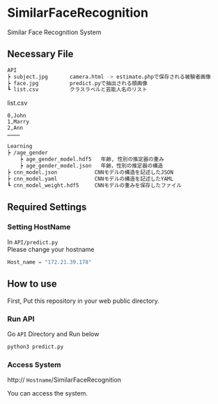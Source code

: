 # SimilarFaceRecognition
Similar Face Recognition System

## Necessary File
```bash
API
┝ subject.jpg       camera.html -> estimate.phpで保存される被験者画像
┝ face.jpg          predict.pyで抽出される顔画像
┗ list.csv          クラスラベルと芸能人名のリスト
```

list.csv
```csv
0,John
1,Marry
2,Ann
…………
```

```bash
Learning
┝ /age_gender
    ┝ age_gender_model.hdf5   年齢, 性別の推定器の重み
    ┝ age_gender_model.json   年齢，性別の推定器の構造
┝ cnn_model.json            CNNモデルの構造を記述したJSON
┝ cnn_model.yaml            CNNモデルの構造を記述したYAML
┗ cnn_model_weight.hdf5     CNNモデルの重みを保存したファイル

```
## Required Settings
### Setting HostName

In `API/predict.py`  
Please change your hostname

```py
Host_name = "172.21.39.178"
```

## How to use

First, Put this repository in your web public directory.

### Run API
Go `API` Directory and Run below

```bash
python3 predict.py
```

### Access System
http:// `Hostname`/SimilarFaceRecognition

You can access the system.
